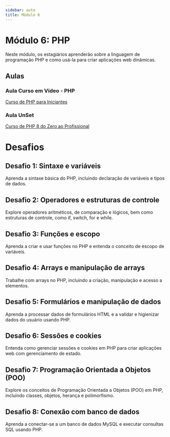 ```yaml
---
sidebar: auto
title: Módulo 6
---
```


# Módulo 6: PHP

Neste módulo, os estagiários aprenderão sobre a linguagem de programação PHP e como usá-la para criar aplicações web dinâmicas.

## Aulas

### Aula Curso em Vídeo - PHP

[Curso de PHP para Iniciantes](https://www.youtube.com/playlist?list=PLHz_AreHm4dm4beCCCmW4xwpmLf6EHY9k)

### Aula UnSet

[Curso de PHP 8 do Zero ao Profissional](https://www.youtube.com/playlist?list=PL0N5TAOhX5E9eJ9Ix6YUIgEw3lNmaIEE9)

# Desafios

## Desafio 1: Sintaxe e variáveis

Aprenda a sintaxe básica do PHP, incluindo declaração de variáveis e tipos de dados.

## Desafio 2: Operadores e estruturas de controle

Explore operadores aritméticos, de comparação e lógicos, bem como estruturas de controle, como if, switch, for e while.

## Desafio 3: Funções e escopo

Aprenda a criar e usar funções no PHP e entenda o conceito de escopo de variáveis.

## Desafio 4: Arrays e manipulação de arrays

Trabalhe com arrays no PHP, incluindo a criação, manipulação e acesso a elementos.

## Desafio 5: Formulários e manipulação de dados

Aprenda a processar dados de formulários HTML e a validar e higienizar dados do usuário usando PHP.

## Desafio 6: Sessões e cookies

Entenda como gerenciar sessões e cookies em PHP para criar aplicações web com gerenciamento de estado.

## Desafio 7: Programação Orientada a Objetos (POO)

Explore os conceitos de Programação Orientada a Objetos (POO) em PHP, incluindo classes, objetos, herança e polimorfismo.

## Desafio 8: Conexão com banco de dados

Aprenda a conectar-se a um banco de dados MySQL e executar consultas SQL usando PHP.


